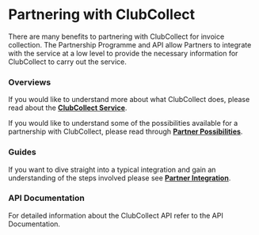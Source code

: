 # Partnering with ClubCollect

There are many benefits to partnering with ClubCollect for invoice collection. The Partnership Programme and API allow Partners to integrate with the service at a low level to provide the necessary information for ClubCollect to carry out the service.

### Overviews

If you would like to understand more about what ClubCollect does, please read about the [**ClubCollect Service**](overviews/clubcollect-service.md). 

If you would like to understand some of the possibilities available for a partnership with ClubCollect, please read through [**Partner Possibilities**](overviews/partner-possibilities.md).

### Guides

If you want to dive straight into a typical integration and gain an understanding of the steps involved please see [**Partner Integration**](guides/partner-integration.md).

### API Documentation

For detailed information about the ClubCollect API refer to the API Documentation.

